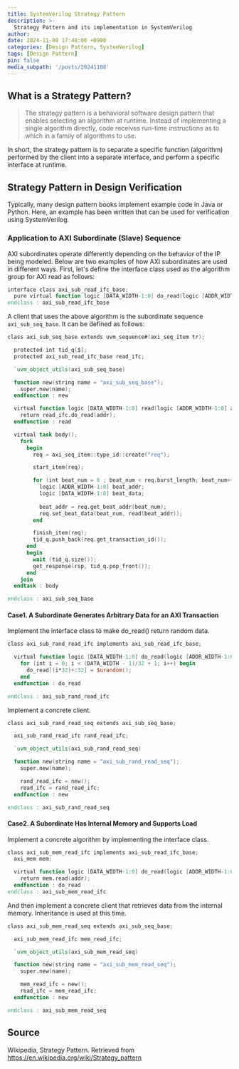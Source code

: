 ```yaml
---
title: SystemVerilog Strategy Pattern
description: >-
  Strategy Pattern and its implementation in SystemVerilog
author:
date: 2024-11-08 17:48:00 +0900
categories: [Design Pattern, SystemVerilog]
tags: [Design Pattern]
pin: false
media_subpath: '/posts/20241108'
---
```


## What is a Strategy Pattern?
> The strategy pattern is a behavioral software design pattern that enables selecting an algorithm at runtime. Instead of implementing a single algorithm directly, code receives run-time instructions as to which in a family of algorithms to use.

In short, the strategy pattern is to separate a specific function (algorithm) performed by the client into a separate interface, and perform a specific interface at runtime.

## Strategy Pattern in Design Verification
Typically, many design pattern books implement example code in Java or Python. Here, an example has been written that can be used for verification using SystemVerilog.

### Application to AXI Subordinate (Slave) Sequence
AXI subordinates operate differently depending on the behavior of the IP being modeled. Below are two examples of how AXI subordinates are used in different ways. First, let's define the interface class used as the algorithm group for AXI read as follows:

```verilog
interface class axi_sub_read_ifc_base;
  pure virtual function logic [DATA_WIDTH-1:0] do_read(logic [ADDR_WIDTH-1:0] addr);
endclass : axi_sub_read_ifc_base
```

A client that uses the above algorithm is the subordinate sequence `axi_sub_seq_base`. It can be defined as follows:

```verilog
class axi_sub_seq_base extends uvm_sequence#(axi_seq_item tr);

  protected int tid_q[$];
  protected axi_sub_read_ifc_base read_ifc;

  `uvm_object_utils(axi_sub_seq_base)

  function new(string name = "axi_sub_seq_base");
    super.new(name);
  endfunction : new

  virtual function logic [DATA_WIDTH-1:0] read(logic [ADDR_WIDTH-1:0] addr);
    return read_ifc.do_read(addr);
  endfunction : read

  virtual task body();
    fork
      begin
        req = axi_seq_item::type_id::create("req");

        start_item(req);

        for (int beat_num = 0 ; beat_num < req.burst_length; beat_num++) begin
          logic [ADDR_WIDTH-1:0] beat_addr;
          logic [DATA_WIDTH-1:0] beat_data;
      
          beat_addr = req.get_beat_addr(beat_num);
          req.set_beat_data(beat_num, read(beat_addr));
        end

        finish_item(req);
        tid_q.push_back(req.get_transaction_id());
      end
      begin
        wait (tid_q.size());
        get_response(rsp, tid_q.pop_front());
      end
    join
  endtask : body

endclass : axi_sub_seq_base
```

#### Case1. A Subordinate Generates Arbitrary Data for an AXI Transaction
Implement the interface class to make do_read() return random data.

```verilog
class axi_sub_rand_read_ifc implements axi_sub_read_ifc_base;

  virtual function logic [DATA_WIDTH-1:0] do_read(logic [ADDR_WIDTH-1:0] addr);
    for (int i = 0; i < (DATA_WIDTH - 1)/32 + 1; i++) begin
      do_read[(i*32)+:32] = $urandom();
    end
  endfunction : do_read

endclass : axi_sub_rand_read_ifc
```

Implement a concrete client.

```verilog
class axi_sub_rand_read_seq extends axi_sub_seq_base;

  axi_sub_rand_read_ifc rand_read_ifc;

  `uvm_object_utils(axi_sub_rand_read_seq)

  function new(string name = "axi_sub_rand_read_seq");
    super.new(name);

    rand_read_ifc = new();
    read_ifc = rand_read_ifc;
  endfunction : new

endclass : axi_sub_rand_read_seq
```

#### Case2. A Subordinate Has Internal Memory and Supports Load
Implement a concrete algorithm by implementing the interface class.

```verilog
class axi_sub_mem_read_ifc implements axi_sub_read_ifc_base;
  axi_mem mem;

  virtual function logic [DATA_WIDTH-1:0] do_read(logic [ADDR_WIDTH-1:0] addr);
    return mem.read(addr);
  endfunction : do_read
endclass : axi_sub_mem_read_ifc
```

And then implement a concrete client that retrieves data from the internal memory. Inheritance is used at this time.

```verilog
class axi_sub_mem_read_seq extends axi_sub_seq_base;

  axi_sub_mem_read_ifc mem_read_ifc;

  `uvm_object_utils(axi_sub_mem_read_seq)

  function new(string name = "axi_sub_mem_read_seq");
    super.new(name);

    mem_read_ifc = new();
    read_ifc = mem_read_ifc;
  endfunction : new

endclass : axi_sub_mem_read_seq
```

## Source
Wikipedia, Strategy Pattern. Retrieved from https://en.wikipedia.org/wiki/Strategy_pattern